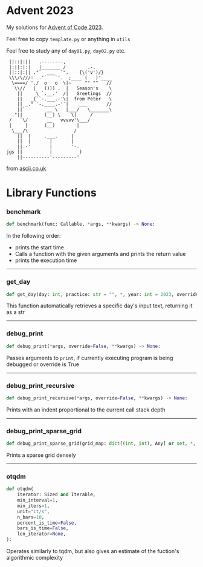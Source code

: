 # Advent 2023

My solutions for [Advent of Code 2023](https://adventofcode.com/2023).

Feel free to copy `template.py` or anything in `utils`

Feel free to study any of `day01.py`, `day02.py` etc.

     ||::|:||   .--------,
     |:||:|:|   |_______ /        .-.
     ||::|:|| ."`  ___  `".    {\('v')/}
     \\\/\///:  .'`   `'.  ;____`(   )'____
      \====/ './  o   o  \|~     ^" "^   //
       \\//   |   ())) .  |   Season's    \
        ||     \ `.__.'  /|   Greetings  //
        ||   _{``-.___.-'\|  from Peter   \
        || _." `-.____.-'`|    ___       //
        ||`        __ \   |___/   \_______\
      ."||        (__) \    \|     /
     /   `\/       __   vvvvv'\___/
     |     |      (__)        |
      \___/\                 /
        ||  |     .___.     |
        ||  |       |       |
        ||.-'       |       '-.
    jgs ||          |          )
        ||----------'---------'
from [ascii.co.uk](https://ascii.co.uk/art/snowman)


# Library Functions

### benchmark
```python
def benchmark(func: Callable, *args, **kwargs) -> None:
```
In the following order:
- prints the start time
- Calls a function with the given arguments and prints the return value
- prints the execution time

-----

### get_day
```python
def get_day(day: int, practice: str = "", *, year: int = 2023, override=False) -> str:
```
This function automatically retrieves a specific day's input text, returning it as a str

-----

### debug_print
```python
def debug_print(*args, override=False, **kwargs) -> None:
```
Passes arguments to `print`,
if currently executing program
is being debugged or override is True

-----

### debug_print_recursive
```python
def debug_print_recursive(*args, override=False, **kwargs) -> None:
```
Prints with an indent proportional to the current call stack depth

-----

### debug_print_sparse_grid
```python
def debug_print_sparse_grid(grid_map: dict[(int, int), Any] or set, *, transpose=False, override=False) -> None:
```
Prints a sparse grid densely

-----

### otqdm
```python
def otqdm(
    iterator: Sized and Iterable,
    min_interval=1,
    min_iters=1,
    unit="it/s",
    n_bars=10,
    percent_is_time=False,
    bars_is_time=False,
    len_iterator=None,
):
```
Operates similarly to tqdm, but also gives an estimate of the fuction's algorithmic complexity
